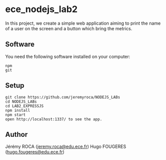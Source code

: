 # ece_nodejs_lab2

In this project, we create a simple web application aiming to print the name of a user on the screen and a button which bring the metrics.

## Software

You need the following software installed on your computer:
```
npm
git
```

## Setup

```
git clone https://github.com/jeremyroca/NODEJS_LABs
cd NODEJS_LABs
cd LAB2_EXPRESSJS
npm install
npm start
open http://localhost:1337/ to see the app.
```

## Author
Jérémy ROCA (jeremy.roca@edu.ece.fr)
Hugo FOUGERES (hugo.fougeres@edu.ece.fr)
